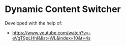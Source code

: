 # Dynamic Content Switcher

Developed with the help of:
- https://www.youtube.com/watch?v=-eVgT9pLHhI&list=WL&index=10&t=4s
